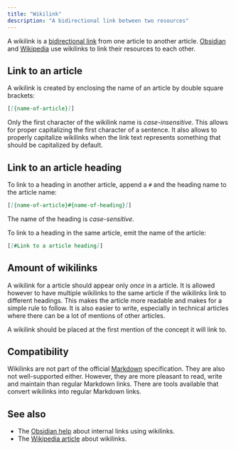 ```yaml
---
title: "Wikilink"
description: "A bidirectional link between two resources"
---
```


A wikilink is a [bidirectional link](https://maggieappleton.com/bidirectionals)
from one article to another article.
[Obsidian](obsidian) and [Wikipedia](https://www.wikipedia.org/)
use wikilinks to link their resources to each other.

## Link to an article
A wikilink is created by enclosing the name of an article by double
square brackets:

```md
[[{name-of-article}]]
```

Only the first character of the wikilink name is *case-insensitive*.
This allows for proper capitalizing the first character of a sentence.
It also allows to properly capitalize wikilinks when the link text
represents something that should be capitalized by default.

## Link to an article heading
To link to a heading in another article, append a `#` and the heading
name to the article name:

```md
[[{name-of-article}#{name-of-heading}]]
```

The name of the heading is *case-sensitive*.

To link to a heading in the same article, emit the name of the article:

```md
[[#Link to a article heading]]
```

## Amount of wikilinks
A wikilink for a article should appear only *once* in a article. It is
allowed however to have multiple wikilinks to the same article if the
wikilinks link to different headings. This makes the article more
readable and makes for a simple rule to follow. It is also easier to
write, especially in technical articles where there can be a lot of
mentions of other articles.

A wikilink should be placed at the first mention of the concept it will
link to.

## Compatibility
Wikilinks are not part of the official [Markdown](markdown)
specification. They are also not well-supported either. However, they
are more pleasant to read, write and maintain than regular Markdown
links. There are tools available that convert wikilinks into regular
Markdown links.

## See also
-   The [Obsidian
    help](https://help.obsidian.md/Linking+notes+and+files/Internal+links)
    about internal links using wikilinks.
-   The [Wikipedia article](https://en.wikipedia.org/wiki/Help:Link)
    about wikilinks.
